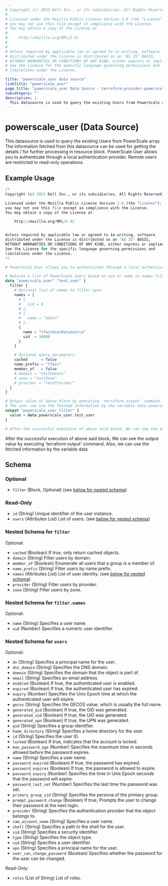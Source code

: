 ```yaml
---
# Copyright (c) 2023 Dell Inc., or its subsidiaries. All Rights Reserved.
#
# Licensed under the Mozilla Public License Version 2.0 (the "License");
# you may not use this file except in compliance with the License.
# You may obtain a copy of the License at
#
#     http://mozilla.org/MPL/2.0/
#
#
# Unless required by applicable law or agreed to in writing, software
# distributed under the License is distributed on an "AS IS" BASIS,
# WITHOUT WARRANTIES OR CONDITIONS OF ANY KIND, either express or implied.
# See the License for the specific language governing permissions and
# limitations under the License.

title: "powerscale_user data source"
linkTitle: "powerscale_user"
page_title: "powerscale_user Data Source - terraform-provider-powerscale"
subcategory: ""
description: |-
  This datasource is used to query the existing Users from PowerScale array. The information fetched from this datasource can be used for getting the details / for further processing in resource block. PowerScale User allows you to authenticate through a local authentication provider. Remote users are restricted to read-only operations.
---
```


# powerscale_user (Data Source)

This datasource is used to query the existing Users from PowerScale array. The information fetched from this datasource can be used for getting the details / for further processing in resource block. PowerScale User allows you to authenticate through a local authentication provider. Remote users are restricted to read-only operations.

## Example Usage

```terraform
/*
Copyright (c) 2023 Dell Inc., or its subsidiaries. All Rights Reserved.

Licensed under the Mozilla Public License Version 2.0 (the "License");
you may not use this file except in compliance with the License.
You may obtain a copy of the License at

    http://mozilla.org/MPL/2.0/


Unless required by applicable law or agreed to in writing, software
distributed under the License is distributed on an "AS IS" BASIS,
WITHOUT WARRANTIES OR CONDITIONS OF ANY KIND, either express or implied.
See the License for the specific language governing permissions and
limitations under the License.
*/

# PowerScale User allows you to authenticate through a local authentication provider. Remote users are restricted to read-only operations.

# Returns a list of PowerScale Users based on uid or name in names filter block. 
data "powerscale_user" "test_user" {
  filter {
    # Optional list of names to filter upon
    names = [
      # {
      #   uid = 0
      # },
      # {
      #   name = "admin"
      # },
      {
        name = "tfaccUserDatasource"
        uid  = 10000
      }
    ]

    # Optional query parameters.
    cached      = false
    name_prefix = "tfacc"
    member_of   = false
    # domain = "testDomain"
    # zone = "testZone"
    # provider = "testProvider"
  }
}

# Output value of above block by executing 'terraform output' command.
# The user can use the fetched information by the variable data.powerscale_user.test_user
output "powerscale_user_filter" {
  value = data.powerscale_user.test_user
}

# After the successful execution of above said block, We can see the output value by executing 'terraform output' command.
```

After the successful execution of above said block, We can see the output value by executing 'terraform output' command.
Also, we can use the fetched information by the variable data

<!-- schema generated by tfplugindocs -->
## Schema

### Optional

- `filter` (Block, Optional) (see [below for nested schema](#nestedblock--filter))

### Read-Only

- `id` (String) Unique identifier of the user instance.
- `users` (Attributes List) List of users. (see [below for nested schema](#nestedatt--users))

<a id="nestedblock--filter"></a>
### Nested Schema for `filter`

Optional:

- `cached` (Boolean) If true, only return cached objects.
- `domain` (String) Filter users by domain.
- `member_of` (Boolean) Enumerate all users that a group is a member of.
- `name_prefix` (String) Filter users by name prefix.
- `names` (Attributes List) List of user identity. (see [below for nested schema](#nestedatt--filter--names))
- `provider` (String) Filter users by provider.
- `zone` (String) Filter users by zone.

<a id="nestedatt--filter--names"></a>
### Nested Schema for `filter.names`

Optional:

- `name` (String) Specifies a user name.
- `uid` (Number) Specifies a numeric user identifier.



<a id="nestedatt--users"></a>
### Nested Schema for `users`

Optional:

- `dn` (String) Specifies a principal name for the user.
- `dns_domain` (String) Specifies the DNS domain.
- `domain` (String) Specifies the domain that the object is part of.
- `email` (String) Specifies an email address.
- `enabled` (Boolean) If true, the authenticated user is enabled.
- `expired` (Boolean) If true, the authenticated user has expired.
- `expiry` (Number) Specifies the Unix Epoch time at which the authenticated user will expire.
- `gecos` (String) Specifies the GECOS value, which is usually the full name.
- `generated_gid` (Boolean) If true, the GID was generated.
- `generated_uid` (Boolean) If true, the UID was generated.
- `generated_upn` (Boolean) If true, the UPN was generated.
- `gid` (String) Specifies a group identifier.
- `home_directory` (String) Specifies a home directory for the user.
- `id` (String) Specifies the user ID.
- `locked` (Boolean) If true, indicates that the account is locked.
- `max_password_age` (Number) Specifies the maximum time in seconds allowed before the password expires.
- `name` (String) Specifies a user name.
- `password_expired` (Boolean) If true, the password has expired.
- `password_expires` (Boolean) If true, the password is allowed to expire.
- `password_expiry` (Number) Specifies the time in Unix Epoch seconds that the password will expire.
- `password_last_set` (Number) Specifies the last time the password was set.
- `primary_group_sid` (String) Specifies the persona of the primary group.
- `prompt_password_change` (Boolean) If true, Prompts the user to change their password at the next login.
- `provider` (String) Specifies the authentication provider that the object belongs to.
- `sam_account_name` (String) Specifies a user name.
- `shell` (String) Specifies a path to the shell for the user.
- `sid` (String) Specifies a security identifier.
- `type` (String) Specifies the object type.
- `uid` (String) Specifies a user identifier.
- `upn` (String) Specifies a principal name for the user.
- `user_can_change_password` (Boolean) Specifies whether the password for the user can be changed.

Read-Only:

- `roles` (List of String) List of roles.